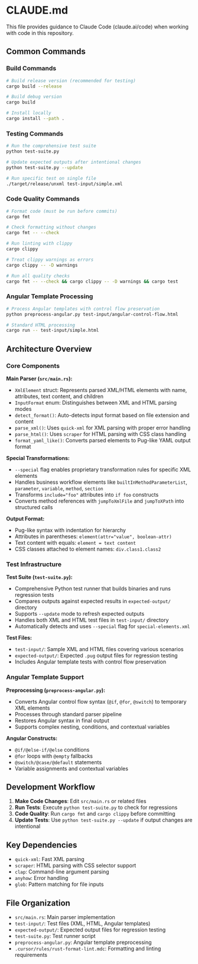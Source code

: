 # CLAUDE.md

This file provides guidance to Claude Code (claude.ai/code) when working with code in this repository.

## Common Commands

### Build Commands
```bash
# Build release version (recommended for testing)
cargo build --release

# Build debug version
cargo build

# Install locally
cargo install --path .
```

### Testing Commands
```bash
# Run the comprehensive test suite
python test-suite.py

# Update expected outputs after intentional changes
python test-suite.py --update

# Run specific test on single file
./target/release/unxml test-input/simple.xml
```

### Code Quality Commands
```bash
# Format code (must be run before commits)
cargo fmt

# Check formatting without changes
cargo fmt -- --check

# Run linting with clippy
cargo clippy

# Treat clippy warnings as errors
cargo clippy -- -D warnings

# Run all quality checks
cargo fmt -- --check && cargo clippy -- -D warnings && cargo test
```

### Angular Template Processing
```bash
# Process Angular templates with control flow preservation
python preprocess-angular.py test-input/angular-control-flow.html

# Standard HTML processing
cargo run -- test-input/simple.html
```

## Architecture Overview

### Core Components

**Main Parser (`src/main.rs`):**
- `XmlElement` struct: Represents parsed XML/HTML elements with name, attributes, text content, and children
- `InputFormat` enum: Distinguishes between XML and HTML parsing modes
- `detect_format()`: Auto-detects input format based on file extension and content
- `parse_xml()`: Uses `quick-xml` for XML parsing with proper error handling
- `parse_html()`: Uses `scraper` for HTML parsing with CSS class handling
- `format_yaml_like()`: Converts parsed elements to Pug-like YAML output format

**Special Transformations:**
- `--special` flag enables proprietary transformation rules for specific XML elements
- Handles business workflow elements like `builtInMethodParameterList`, `parameter`, `variable`, `method`, `section`
- Transforms `include="foo"` attributes into `if foo` constructs
- Converts method references with `jumpToXmlFile` and `jumpToXPath` into structured calls

**Output Format:**
- Pug-like syntax with indentation for hierarchy
- Attributes in parentheses: `element(attr="value", boolean-attr)`
- Text content with equals: `element = text content`
- CSS classes attached to element names: `div.class1.class2`

### Test Infrastructure

**Test Suite (`test-suite.py`):**
- Comprehensive Python test runner that builds binaries and runs regression tests
- Compares outputs against expected results in `expected-output/` directory
- Supports `--update` mode to refresh expected outputs
- Handles both XML and HTML test files in `test-input/` directory
- Automatically detects and uses `--special` flag for `special-elements.xml`

**Test Files:**
- `test-input/`: Sample XML and HTML files covering various scenarios
- `expected-output/`: Expected `.pug` output files for regression testing
- Includes Angular template tests with control flow preservation

### Angular Template Support

**Preprocessing (`preprocess-angular.py`):**
- Converts Angular control flow syntax (`@if`, `@for`, `@switch`) to temporary XML elements
- Processes through standard parser pipeline
- Restores Angular syntax in final output
- Supports complex nesting, conditions, and contextual variables

**Angular Constructs:**
- `@if/@else-if/@else` conditions
- `@for` loops with `@empty` fallbacks
- `@switch/@case/@default` statements
- Variable assignments and contextual variables

## Development Workflow

1. **Make Code Changes**: Edit `src/main.rs` or related files
2. **Run Tests**: Execute `python test-suite.py` to check for regressions
3. **Code Quality**: Run `cargo fmt` and `cargo clippy` before committing
4. **Update Tests**: Use `python test-suite.py --update` if output changes are intentional

## Key Dependencies

- `quick-xml`: Fast XML parsing
- `scraper`: HTML parsing with CSS selector support
- `clap`: Command-line argument parsing
- `anyhow`: Error handling
- `glob`: Pattern matching for file inputs

## File Organization

- `src/main.rs`: Main parser implementation
- `test-input/`: Test files (XML, HTML, Angular templates)
- `expected-output/`: Expected output files for regression testing
- `test-suite.py`: Test runner script
- `preprocess-angular.py`: Angular template preprocessing
- `.cursor/rules/rust-format-lint.mdc`: Formatting and linting requirements
